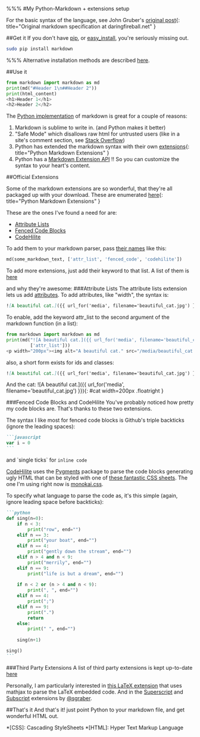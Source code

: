 %%%
#My Python-Markdown + extensions setup

For the basic syntax of the language, see John Gruber's [original post](http://daringfireball.net/projects/markdown/syntax){: title="Original markdown specification at daringfireball.net" }

##Get it
If you don't have [pip](https://pypi.python.org/pypi/pip), or [easy_install](http://pythonhosted.org/distribute/easy_install.html), you're seriously missing out.
```bash
sudo pip install markdown
```
%%%
Alternative installation methods are described [here](http://pythonhosted.org/Markdown/install.html).

##Use it
```python
from markdown import markdown as md
print(md("#Header 1\n##Header 2"))
print(html_content)
<h1>Header 1</h1>
<h2>Header 2</h2>

```

The [Python implementation](http://pythonhosted.org/Markdown/index.html) of markdown is great for a couple of reasons:

1.  Markdown is sublime to write in. (and Python makes it better)
2.  "Safe Mode" which disallows raw html for untrusted users (like in a site's comment section, see [Stack Overflow](http://stackoverflow.com))
3.  Python has extended the markdown syntax with their own [extensions]((http://pythonhosted.org/Markdown/extensions/index.html)){: title="Python Markdown Extensions" }
4.  Python has a [Markdown Extension API](http://pythonhosted.org/Markdown/extensions/api.html) !! So you can customize the syntax to your heart's content.

##Official Extensions

Some of the markdown extensions are so wonderful, that they're all packaged up with your download. These are enumerated [here](http://pythonhosted.org/Markdown/extensions/index.html){: title="Python Markdown Extensions" }

These are the ones I've found a need for are:

*  [Attribute Lists](http://pythonhosted.org/Markdown/extensions/attr_list.html)
*  [Fenced Code Blocks](http://pythonhosted.org/Markdown/extensions/fenced_code_blocks.html)
*  [CodeHilite](http://pythonhosted.org/Markdown/extensions/code_hilite.html)

To add them to your markdown parser, pass [their names]() like this:

```python
md(some_markdown_text, ['attr_list', 'fenced_code', 'codehilite'])
```

To add more extensions, just add their keyword to that list. A list of them is [here](http://pythonhosted.org/Markdown/extensions/index.html)

and why they're awesome:
###Attribute Lists
The attribute lists extension lets us add [attributes](https://developer.mozilla.org/en-US/docs/Web/HTML/Element/a#Attributes "Mozilla HTML Docs <a> tag attributes").
To add attributes, like "width", the syntax is:

```markdown
![A beautiful cat.]({{ url_for('media', filename='beautiful_cat.jpg') }}){: width=200px }
```

To enable, add the keyword attr_list to the second argument of the markdown function (in a list):

```python
from markdown import markdown as md
print(md("![A beautiful cat.]({{ url_for('media', filename='beautiful_cat.jpg') }})\n{: width=200px }",
         ['attr_list']))
<p width="200px"><img alt="A beautiful cat." src="/media/beautiful_cat.jpg" /></p>

```

also, a short form exists for ids and classes:

```markdown
![A beautiful cat.]({{ url_for('media', filename='beautiful_cat.jpg') }}){: #most-beautiful-cat .cat }
```

And the cat:
![A beautiful cat.]({{ url_for('media', filename='beautiful_cat.jpg') }}){: #cat width=200px .floatright }


###Fenced Code Blocks and CodeHilite
You've probably noticed how pretty my code blocks are. That's thanks to these two extensions. 

The syntax I like most for fenced code blocks is Github's triple backticks (ignore the leading spaces):

~~~markdown
```javascript
var i = 0
```
~~~
and \`single ticks\` for `inline code`

[CodeHilite](http://pythonhosted.org/Markdown/extensions/code_hilite.html) uses the [Pygments](http://pygments.org/download/) package to parse the code blocks generating ugly HTML that can be styled with one of [these fantastic CSS sheets](https://github.com/richleland/pygments-css "Pygments CSS on Github"). The one I'm using right now is [monokai.css](https://github.com/richleland/pygments-css/blob/master/monokai.css).

To specify what language to parse the code as, it's this simple (again, ignore leading space before backticks):
~~~markdown
```python
def sing(n=0):
    if n < 3:
        print("row", end="")
    elif n == 3:
        print("your boat", end="")
    elif n == 4:
        print("gently down the stream", end="")
    elif n > 4 and n < 9:
        print("merrily", end="")
    elif n == 9:
        print("life is but a dream", end="")
    
    if n < 2 or (n > 4 and n < 9):
        print(", ", end="")
    elif n == 4:
        print(";")
    elif n == 9:
        print(".")
        return
    else:
        print(" ", end="")
    
    sing(n+1)

sing()
```
~~~

###Third Party Extensions
A list of third party extensions is kept up-to-date [here](https://github.com/waylan/Python-Markdown/wiki/Third-Party-Extensions)

Personally, I am particularly interested in [this LaTeX extension](https://github.com/mayoff/python-markdown-mathjax) that uses mathjax to parse the LaTeX embedded code. And in the [Superscript](https://github.com/sgraber/markdown.superscript) and [Subscript](https://github.com/sgraber/markdown.subscript) extensions by [@sgraber](https://github.com/sgraber "sgraber's Github page").

##That's it
And that's it! just point Python to your markdown file, and get wonderful HTML out.

*[CSS]: Cascading StyleSheets
*[HTML]: Hyper Text Markup Language
